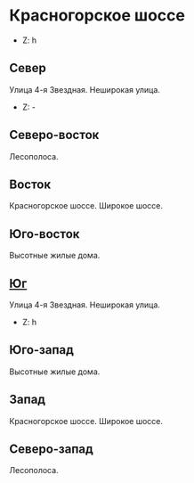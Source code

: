 # Красногорское шоссе

* Z:    h

## Север

Улица 4-я Звездная.
Неширокая улица.

* Z:    -

## Северо-восток

Лесополоса.

## Восток

Красногорское шоссе.
Широкое шоссе.

## Юго-восток

Высотные жилые дома.

## [Юг](./09580060.md)

Улица 4-я Звездная.
Неширокая улица.

* Z:    h

## Юго-запад

Высотные жилые дома.

## Запад

Красногорское шоссе.
Широкое шоссе.

## Северо-запад

Лесополоса.
